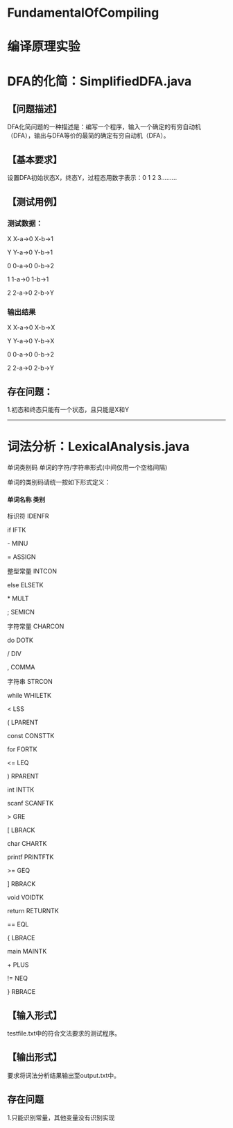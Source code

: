 # FundamentalOfCompiling

# **编译原理实验**

# DFA的化简：SimplifiedDFA.java


## 【问题描述】

DFA化简问题的一种描述是：编写一个程序，输入一个确定的有穷自动机（DFA），输出与DFA等价的最简的确定有穷自动机（DFA）。


## 【基本要求】

设置DFA初始状态X，终态Y，过程态用数字表示：0 1 2 3………


## 【测试用例】


### 测试数据：  


X X-a->0 X-b->1


Y Y-a->0 Y-b->1


0 0-a->0 0-b->2


1 1-a->0 1-b->1


2 2-a->0 2-b->Y


### 输出结果


X X-a->0 X-b->X 


Y Y-a->0 Y-b->X


0 0-a->0 0-b->2


2 2-a->0 2-b->Y



## 存在问题：


1.初态和终态只能有一个状态，且只能是X和Y



---



# 词法分析：LexicalAnalysis.java


单词类别码 单词的字符/字符串形式(中间仅用一个空格间隔)


单词的类别码请统一按如下形式定义：


#### 单词名称	类别


标识符	IDENFR	


if	IFTK	


\-	MINU	


= 	ASSIGN


整型常量	INTCON	


else	ELSETK


\*	MULT

;	SEMICN


字符常量	CHARCON


do	DOTK	


/	DIV


,	COMMA


字符串	STRCON


while	WHILETK


< 	LSS


(	LPARENT


const	CONSTTK


for	FORTK


<=	LEQ


)	RPARENT


int	INTTK


scanf	SCANFTK


\> 	GRE 	

\[	LBRACK


char	CHARTK


printf	PRINTFTK


\>=	GEQ


]	RBRACK


void	VOIDTK


return	RETURNTK


== 	EQL


{	LBRACE


main	MAINTK


\+	PLUS  
	
!= 	NEQ


}	RBRACE


## 【输入形式】

testfile.txt中的符合文法要求的测试程序。


## 【输出形式】

要求将词法分析结果输出至output.txt中。

## 存在问题


1.只能识别常量，其他变量没有识别实现
